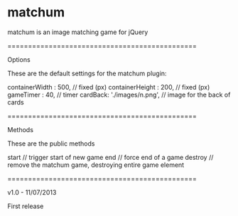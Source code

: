 matchum
=======

matchum is an image matching game for jQuery

==============================================

Options

These are the default settings for the matchum plugin:

  containerWidth : 500,       // fixed (px)
  containerHeight : 200,      // fixed (px)
  gameTimer : 40,             // timer
  cardBack: './images/n.png', // image for the back of cards
  
==============================================

Methods

These are the public methods

start                                   // trigger start of new game
end                                     // force end of a game
destroy                                 // remove the matchum game, destroying entire game element

==============================================

v1.0 - 11/07/2013

First release
